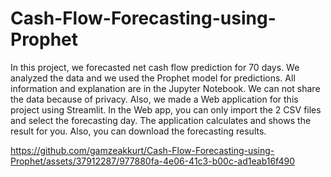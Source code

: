 # Cash-Flow-Forecasting-using-Prophet

In this project, we forecasted net cash flow prediction for 70 days. We analyzed the data and we used the Prophet model for predictions. All information and explanation are in the Jupyter Notebook.
We can not share the data because of privacy.  Also, we made a Web application for this project using Streamlit. In the Web app, you can only import the 2 CSV files and select the forecasting day. 
The application calculates and shows the result for you. Also, you can download the forecasting results.


https://github.com/gamzeakkurt/Cash-Flow-Forecasting-using-Prophet/assets/37912287/977880fa-4e06-41c3-b00c-ad1eab16f490


